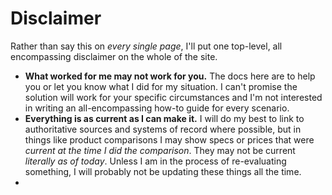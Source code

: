 # Disclaimer

Rather than say this on _every single page_, I'll put one top-level, all encompassing disclaimer on the whole of the site.

- **What worked for me may not work for you.** The docs here are to help you or let you know what I did for my situation. I can't promise the solution will work for your specific circumstances and I'm not interested in writing an all-encompassing how-to guide for every scenario.
- **Everything is as current as I can make it.** I will do my best to link to authoritative sources and systems of record where possible, but in things like product comparisons I may show specs or prices that were _current at the time I did the comparison_. They may not be current _literally as of today_. Unless I am in the process of re-evaluating something, I will probably not be updating these things all the time.
- 